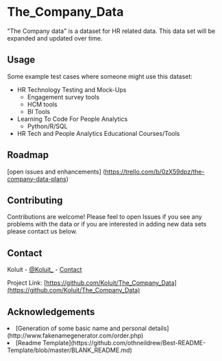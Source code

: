 # The_Company_Data
"The Company data" is a dataset for HR related data. This data set will be expanded and updated over time.

## Usage

Some example test cases where someone might use this dataset:

<!-- wp:list {"className":"is-style-default"} -->
<ul class="is-style-default"><li>HR Technology Testing and Mock-Ups<ul><li>Engagement survey tools</li><li>HCM tools</li><li>BI Tools</li></ul></li><li>Learning To Code For People Analytics<ul><li>Python/R/SQL</li></ul></li><li>HR Tech and People Analytics Educational Courses/Tools</li></ul>
<!-- /wp:list -->

## Roadmap

[open issues and enhancements] (https://trello.com/b/0zX59dpz/the-company-data-plans)

## Contributing

Contributions are welcome! Please feel to open Issues if you see any problems with the data or if you are interested in adding new data sets please contact us below.



## Contact

Koluit - [@Koluit_](https://twitter.com/twitter_handle) - [Contact](https://koluit.com/about/contact/)

Project Link: [https://github.com/Koluit/The_Company_Data](https://github.com/Koluit/The_Company_Data)




## Acknowledgements

<li>[Generation of some basic name and personal details](http://www.fakenamegenerator.com/order.php)</li>
<li>[Readme Template](https://github.com/othneildrew/Best-README-Template/blob/master/BLANK_README.md)</li>
